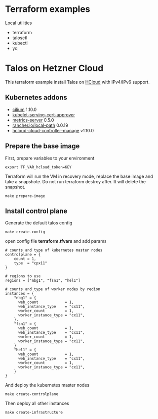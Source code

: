 # Terraform examples

Local utilities

* terraform
* talosctl
* kubectl
* yq

# Talos on Hetzner Cloud

This terraform example install Talos on [HCloud](https://www.hetzner.com/cloud) with IPv4/IPv6 support.

## Kubernetes addons

* [cilium](https://github.com/cilium/cilium) 1.10.0
* [kubelet-serving-cert-approver](https://github.com/alex1989hu/kubelet-serving-cert-approver)
* [metrics-server](https://github.com/kubernetes-sigs/metrics-server) 0.5.0
* [rancher.io/local-path](https://github.com/rancher/local-path-provisioner) 0.0.19
* [hcloud-cloud-controller-manage](https://github.com/hetznercloud/hcloud-cloud-controller-manager) v1.10.0

## Prepare the base image

First, prepare variables to your environment

```shell
export TF_VAR_hcloud_token=KEY
```

Terraform will run the VM in recovery mode, replace the base image and take a snapshote. Do not run terraform destroy after. It will delete the snapshot.

```shell
make prepare-image
```

## Install control plane

Generate the default talos config

```shell
make create-config
```

open config file **terraform.tfvars** and add params

```hcl
# counts and type of kubernetes master nodes
controlplane = {
    count = 1,
    type  = "cpx11"
}

# regions to use
regions = ["nbg1", "fsn1", "hel1"]

# counts and type of worker nodes by redion
instances = {
    "nbg1" = {
      web_count            = 1,
      web_instance_type    = "cx11",
      worker_count         = 1,
      worker_instance_type = "cx11",
    },
    "fsn1" = {
      web_count            = 1,
      web_instance_type    = "cx11",
      worker_count         = 1,
      worker_instance_type = "cx11",
    }
    "hel1" = {
      web_count            = 1,
      web_instance_type    = "cx11",
      worker_count         = 1,
      worker_instance_type = "cx11",
    }
}
```

And deploy the kubernetes master nodes

```shell
make create-controlplane
```

Then deploy all other instances

```shell
make create-infrastructure
```
